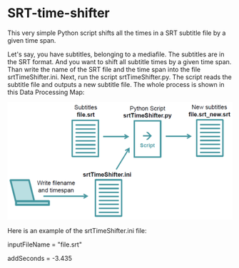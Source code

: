 # SRT-time-shifter
This very simple Python script shifts all the times in a SRT subtitle file by a given time span.

Let's say, you have subtitles, belonging to a mediafile. The subtitles are in the SRT format. And you want to shift all subtitle times by a given time span. Than write the name of the SRT file and the time span into the file srtTimeShifter.ini. Next, run the script srtTimeShifter.py. The script reads the subtitle file and outputs a new subtitle file. The whole process is shown in this Data Processing Map:

![Data Processing Map](srtTimeShifter_dataProcessingMap.png)

Here is an example of the srtTimeShifter.ini file:

inputFileName = "file.srt"

addSeconds = -3.435
